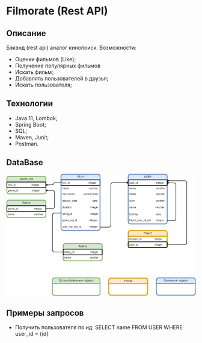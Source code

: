 # Filmorate (Rest API)

## Описание
Бэкэнд (rest api) аналог кинопоиск.
Возможности:
- Оценки фильмов (Like);
- Получение популярных фильмов
- Искать фильм;
- Добавлять пользователей в друзья;
- Искать пользователя;

## Технологии
- Java 11, Lombok;
- Spring Boot;
- SQL;
- Maven, Junit;
- Postman.

## DataBase
<img src="DataBase.png">

## Примеры запросов

- Получить пользователя по ид: SELECT name FROM USER WHERE user_id = {id}
